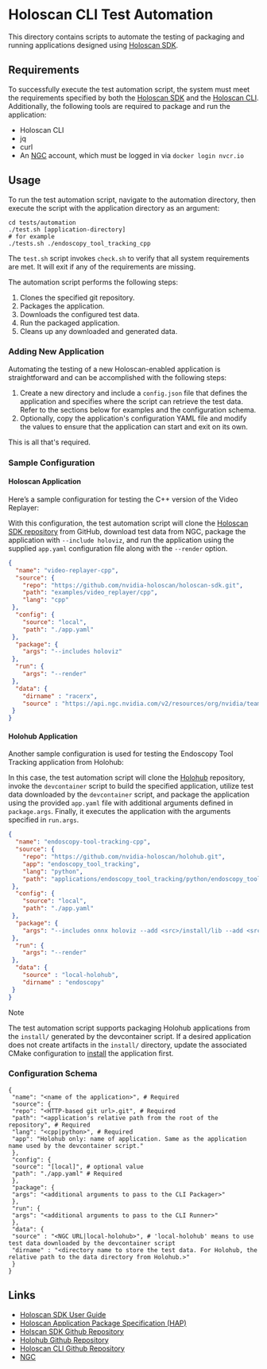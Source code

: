 # Holoscan CLI Test Automation

This directory contains scripts to automate the testing of packaging and running applications designed using [Holoscan SDK](https://developer.nvidia.com/holoscan-sdk).

## Requirements

To successfully execute the test automation script, the system must meet the requirements specified by both the [Holoscan SDK](https://docs.nvidia.com/holoscan/sdk-user-guide/sdk_installation.html) and the [Holoscan CLI](https://github.com/nvidia-holoscan/holoscan-cli). Additionally, the following tools are required to package and run the application:

* Holoscan CLI
* jq
* curl
* An [NGC](https://catalog.ngc.nvidia.com/) account, which must be logged in via `docker login nvcr.io`

## Usage

To run the test automation script, navigate to the automation directory, then execute the script with the application directory as an argument:

```
cd tests/automation
./test.sh [application-directory]
# for example
./tests.sh ./endoscopy_tool_tracking_cpp
```

The `test.sh` script invokes `check.sh` to verify that all system requirements are met. It will exit if any of the requirements are missing.

The automation script performs the following steps: 

1. Clones the specified git repository. 
2. Packages the application. 
3. Downloads the configured test data. 
4. Run the packaged application. 
5. Cleans up any downloaded and generated data.

### Adding New Application

Automating the testing of a new Holoscan-enabled application is straightforward and can be accomplished with the following steps:

1. Create a new directory and include a `config.json` file that defines the application and specifies where the script can retrieve the test data. Refer to the sections below for examples and the configuration schema. 
2. Optionally, copy the application's configuration YAML file and modify the values to ensure that the application can start and exit on its own.

This is all that's required.

### Sample Configuration 

#### Holoscan Application

Here’s a sample configuration for testing the C++ version of the Video Replayer:

With this configuration, the test automation script will clone the [Holoscan SDK repository](https://github.com/nvidia-holoscan/holoscan-sdk) from GitHub, download test data from NGC, package the application with `--include holoviz`, and run the application using the supplied `app.yaml` configuration file along with the `--render` option.

```json
{
  "name": "video-replayer-cpp",
  "source": {
    "repo": "https://github.com/nvidia-holoscan/holoscan-sdk.git",
    "path": "examples/video_replayer/cpp",
    "lang": "cpp"
 },
  "config": {
    "source": "local",
    "path": "./app.yaml"
 },
  "package": {
    "args": "--includes holoviz"
 },
  "run": {
    "args": "--render"
 },
  "data": {
    "dirname" : "racerx",
    "source" : "https://api.ngc.nvidia.com/v2/resources/org/nvidia/team/clara-holoscan/holoscan_racerx_video/20231009/files"
 }
}
```

#### Holohub Application

Another sample configuration is used for testing the Endoscopy Tool Tracking application from Holohub:

In this case, the test automation script will clone the [Holohub](https://github.com/nvidia-holoscan/holohub) repository, invoke the `devcontainer` script to build the specified application, utilize test data downloaded by the `devcontainer` script, and package the application using the provided `app.yaml` file with additional arguments defined in `package.args`. Finally, it executes the application with the arguments specified in `run.args`.


```json
{
  "name": "endoscopy-tool-tracking-cpp",
  "source": {
    "repo": "https://github.com/nvidia-holoscan/holohub.git",
    "app": "endoscopy_tool_tracking",
    "lang": "python",
    "path": "applications/endoscopy_tool_tracking/python/endoscopy_tool_tracking.py"
 },
  "config": {
    "source": "local",
    "path": "./app.yaml"
 },
  "package": {
    "args": "--includes onnx holoviz --add <src>/install/lib --add <src>/install/python/lib/"
 },
  "run": {
    "args": "--render"
 },
  "data": {
    "source" : "local-holohub",
    "dirname" : "endoscopy"
 }
}
```

> [!NOTE]
> The test automation script supports packaging Holohub applications from the `install/` generated by the devcontainer script. If a desired application does not create artifacts in the `install/` directory, update the associated CMake configuration to [install](https://cmake.org/cmake/help/latest/command/install.html) the application first.


### Configuration Schema

```
{
 "name": "<name of the application>", # Required
 "source": {
 "repo": "<HTTP-based git url>.git", # Required
 "path": "<application's relative path from the root of the repository", # Required
 "lang": "<cpp|python>", # Required
 "app": "Holohub only: name of application. Same as the application name used by the devcontainer script."
 },
 "config": {
 "source": "[local]", # optional value
 "path": "./app.yaml" # Required
 },
 "package": {
 "args": "<additional arguments to pass to the CLI Packager>"
 },
 "run": {
 "args": "<additional arguments to pass to the CLI Runner>"
 },
 "data": {
 "source" : "<NGC URL|local-holohub>", # 'local-holohub' means to use test data downloaded by the devcontainer script
 "dirname" : "<directory name to store the test data. For Holohub, the relative path to the data directory from Holohub.>"
 }
}
```


## Links

- [Holoscan SDK User Guide](https://docs.nvidia.com/holoscan/sdk-user-guide)
- [Holoscan Application Package Specification (HAP)](https://docs.nvidia.com/holoscan/sdk-user-guide/cli/hap.html)
- [Holscan SDK Github Repository](https://github.com/nvidia-holoscan/holoscan-sdk)
- [Holohub Github Repository](https://github.com/nvidia-holoscan/holohub/)
- [Holoscan CLI Github Repository](https://github.com/nvidia-holoscan/holoscan-cli)
- [NGC](https://ngc.nvidia.com/)